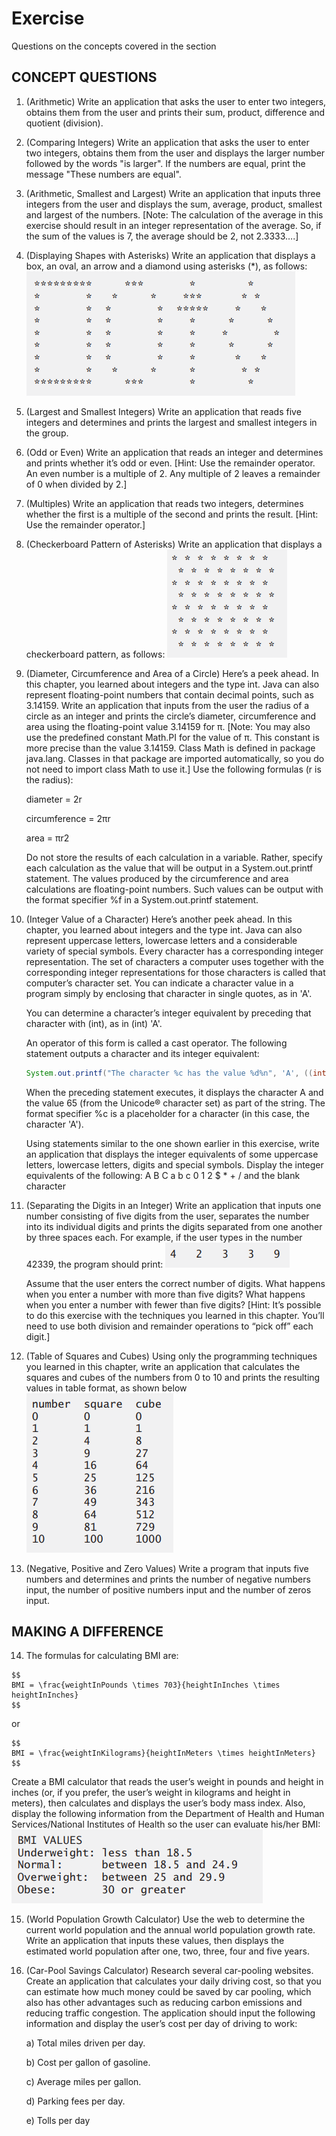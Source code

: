 # Exercise
Questions on the concepts covered in the section

## CONCEPT QUESTIONS
1. (Arithmetic) Write an application that asks the user to enter two integers, obtains them from the user and prints their sum, product, difference and quotient (division).
2. (Comparing Integers) Write an application that asks the user to enter two integers, obtains them from the user and displays the larger number followed by the words "is larger". If the numbers are equal, print the message "These numbers are equal".
3. (Arithmetic, Smallest and Largest) Write an application that inputs three integers from the user and displays the sum, average, product, smallest and largest of the numbers. [Note: The calculation of the average in this exercise should result in an integer representation of the average. So, if the sum of the values is 7, the average should be 2, not 2.3333….]
4. (Displaying Shapes with Asterisks) Write an application that displays a box, an oval, an arrow and a diamond using asterisks (*), as follows:
![asterisks](images/asterisks.PNG)
5. (Largest and Smallest Integers) Write an application that reads five integers and determines and prints the largest and smallest integers in the group.
6. (Odd or Even) Write an application that reads an integer and determines and prints whether it’s odd or even. [Hint: Use the remainder operator. An even number is a multiple of 2. Any multiple of 2 leaves a remainder of 0 when divided by 2.]
7. (Multiples) Write an application that reads two integers, determines whether the first is a multiple of the second and prints the result. [Hint: Use the remainder operator.]
8. (Checkerboard Pattern of Asterisks) Write an application that displays a checkerboard pattern, as follows:
![checkers](images/checkers.PNG)
9. <p>(Diameter, Circumference and Area of a Circle) Here’s a peek ahead. In this chapter, you learned about integers and the type int. Java can also represent floating-point numbers that contain decimal points, such as 3.14159. Write an application that inputs from the user the radius of a circle as an integer and prints the circle’s diameter, circumference and area using the floating-point value 3.14159 for π. [Note: You may also use the predefined constant Math.PI for the value of π. This constant is more precise than the value 3.14159. Class Math is defined in package java.lang. Classes in that package are imported automatically, so you do not need to import class Math to use it.] Use the following formulas (r is the radius):</p>
    <p> diameter = 2r </p>
    <p> circumference = 2πr </p> 
    <p> area = πr2 </p>
    <p>Do not store the results of each calculation in a variable. Rather, specify each calculation as the value that will be output in a System.out.printf statement. The values produced by the circumference and area calculations are floating-point numbers. Such values can be output with the format specifier %f in a System.out.printf statement.</p>
10. <p>(Integer Value of a Character) Here’s another peek ahead. In this chapter, you learned about integers and the type int. Java can also represent uppercase letters, lowercase letters and a considerable variety of special symbols. Every character has a corresponding integer representation. The set of characters a computer uses together with the corresponding integer representations for those characters is called that computer’s character set. You can indicate a character value in a program simply by enclosing that character in single quotes, as in 'A'.</p> 
    <p>You can determine a character’s integer equivalent by preceding that character with (int), as in (int) 'A'.</p> 
    <p>An operator of this form is called a cast operator. The following statement outputs a character and its integer equivalent:</p>

    ```java
    System.out.printf("The character %c has the value %d%n", 'A', ((int) 'A')); 
    ```
    <p>When the preceding statement executes, it displays the character A and the value 65 (from the Unicode® character set) as part of the string. The format specifier %c is a placeholder for a character (in this case, the character 'A'). </p>
    <p>Using statements similar to the one shown earlier in this exercise, write an application that displays the integer equivalents of some uppercase letters, lowercase letters, digits and special symbols. Display the integer equivalents of the following: A B C a b c 0 1 2 $ * + / and the blank character</p>
11. (Separating the Digits in an Integer) Write an application that inputs one number consisting of five digits from the user, separates the number into its individual digits and prints the digits
separated from one another by three spaces each. For example, if the user types in the number 42339,
the program should print:
![digits](images/digits.PNG)
    <p>Assume that the user enters the correct number of digits. What happens when you enter a number with more than five digits? What happens when you enter a number with fewer than five digits? [Hint: It’s possible to do this exercise with the techniques you learned in this chapter. You’ll need to use both division and remainder operations to “pick off” each digit.] </p>

12. (Table of Squares and Cubes) Using only the programming techniques you learned in this
chapter, write an application that calculates the squares and cubes of the numbers from 0 to 10 and
prints the resulting values in table format, as shown below
![table](images/table.PNG)

13. (Negative, Positive and Zero Values) Write a program that inputs five numbers and determines and prints the number of negative numbers input, the number of positive numbers input and
the number of zeros input.

## MAKING A DIFFERENCE
14. The formulas for calculating BMI are:
```
$$
BMI = \frac{weightInPounds \times 703}{heightInInches \times heightInInches}
$$
```
or
```
$$
BMI = \frac{weightInKilograms}{heightInMeters \times heightInMeters}
$$
```
Create a BMI calculator that reads the user’s weight in pounds and height in inches (or, if you prefer, the user’s weight in kilograms and height in meters), then calculates and displays the user’s
body mass index. Also, display the following information from the Department of Health and
Human Services/National Institutes of Health so the user can evaluate his/her BMI:
![bmi](images/bmi.PNG)

15. (World Population Growth Calculator) Use the web to determine the current world population and the annual world population growth rate. Write an application that inputs these values,
then displays the estimated world population after one, two, three, four and five years. 

16. (Car-Pool Savings Calculator) Research several car-pooling websites. Create an application
that calculates your daily driving cost, so that you can estimate how much money could be saved by
car pooling, which also has other advantages such as reducing carbon emissions and reducing traffic
congestion. The application should input the following information and display the user’s cost per day of driving to work: 
    <p>a) Total miles driven per day.</p> 
    <p>b) Cost per gallon of gasoline.</p> 
    <p>c) Average miles per gallon.</p>
    <p>d) Parking fees per day.</p> 
    <p>e) Tolls per day</p>
